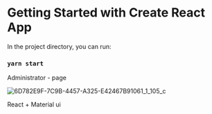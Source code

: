 # Getting Started with Create React App
In the project directory, you can run:
### `yarn start`

Administrator - page


![6D782E9F-7C9B-4457-A325-E42467B91061_1_105_c](https://user-images.githubusercontent.com/74621471/126872024-e79fe3d2-b158-4138-ba26-b274e9a03cb8.jpeg)


React + Material ui
